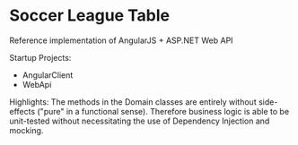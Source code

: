 # Soccer League Table
Reference implementation of AngularJS + ASP.NET Web API

Startup Projects:
- AngularClient
- WebApi

Highlights: The methods in the Domain classes are entirely without side-effects ("pure" in a functional sense). Therefore business logic is able to be unit-tested without necessitating the use of Dependency Injection and mocking.


